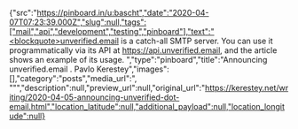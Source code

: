 {"src":"https://pinboard.in/u:bascht","date":"2020-04-07T07:23:39.000Z","slug":null,"tags":["mail","api","development","testing","pinboard"],"text":"<blockquote>unverified.email is a catch-all SMTP server. You can use it programmatically via its API at https://api.unverified.email, and the article shows an example of its usage. </blockquote>","type":"pinboard","title":"Announcing unverified.email . Pavlo Kerestey","images":[],"category":"posts","media_url":", \"\"","description":null,"preview_url":null,"original_url":"https://kerestey.net/writing/2020-04-05-announcing-unverified-dot-email.html","location_latitude":null,"additional_payload":null,"location_longitude":null}